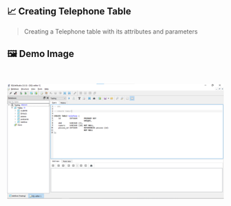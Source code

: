 ## 📈 Creating Telephone Table

> Creating a Telephone table with its attributes and parameters

## 🖼 Demo Image 

<br>

![01](https://github.com/ArthurEstevan/Entra21_Class_Relational_Bank/blob/main/Class_03/01-DDL-Criar-Tabela-Telefone/1.png)
